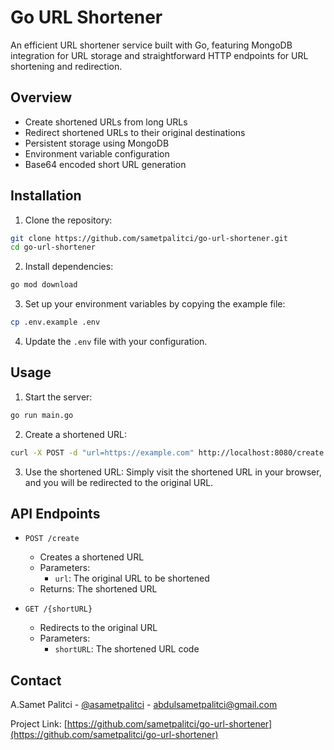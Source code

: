 # Go URL Shortener

An efficient URL shortener service built with Go, featuring MongoDB integration for URL storage and straightforward HTTP endpoints for URL shortening and redirection.

## Overview

- Create shortened URLs from long URLs
- Redirect shortened URLs to their original destinations
- Persistent storage using MongoDB
- Environment variable configuration
- Base64 encoded short URL generation

## Installation

1. Clone the repository:
```bash
git clone https://github.com/sametpalitci/go-url-shortener.git
cd go-url-shortener
```

2. Install dependencies:
```bash
go mod download
```

3. Set up your environment variables by copying the example file:
```bash
cp .env.example .env
```

4. Update the `.env` file with your configuration.

## Usage

1. Start the server:
```bash
go run main.go
```

2. Create a shortened URL:
```bash
curl -X POST -d "url=https://example.com" http://localhost:8080/create
```

3. Use the shortened URL:
Simply visit the shortened URL in your browser, and you will be redirected to the original URL.

## API Endpoints

- `POST /create`
  - Creates a shortened URL
  - Parameters:
    - `url`: The original URL to be shortened
  - Returns: The shortened URL

- `GET /{shortURL}`
  - Redirects to the original URL
  - Parameters:
    - `shortURL`: The shortened URL code

## Contact

A.Samet Palitci - [@asametpalitci](https://twitter.com/asametpalitci) - abdulsametpalitci@gmail.com

Project Link: [https://github.com/sametpalitci/go-url-shortener](https://github.com/sametpalitci/go-url-shortener)